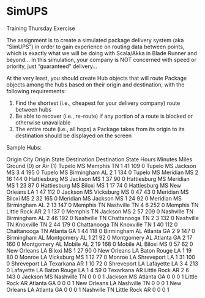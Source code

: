 # SimUPS
Training Thursday Exercise

The assignment is to create a simulated package delivery system (aka “SimUPS”) in order to gain experience on routing data between points, which is exactly what we will be doing with Scala/Akka in Blade Runner and beyond… In this simulation, your company is NOT concerned with speed or priority, just “guaranteed” delivery…

At the very least, you should create Hub objects that will route Package objects among the hubs based on their origin and destination, with the following requirements:
1.	Find the shortest (i.e., cheapest for your delivery company) route between hubs
2.	Be able to recover (i.e., re-route) if any portion of a route is blocked or otherwise unavailable
3.	The entire route (i.e., all hops) a Package takes from its origin to its destination should be displayed on the screen

Sample Hubs:

Origin City	Origin State	Destination	Destination State	Hours	Minutes	Miles	Ground (0) or Air (1)
Tupelo	MS	Memphis	TN	1	41	109	0
Tupelo	MS	Jackson	MS	3	4	195	0
Tupelo	MS	Birmingham	AL	2	1	134	0
Tupelo	MS	Meridian	MS	2	16	144	0
Hattiesburg	MS	Jackson	MS	1	37	90	0
Hattiesburg	MS	Meridian	MS	1	23	87	0
Hattiesburg	MS	Biloxi	MS	1	17	74	0
Hattiesburg	MS	New Orleans	LA	1	47	112	0
Jackson	MS	Vicksburg	MS	0	47	43	0
Meridian	MS	Biloxi	MS	2	32	165	0
Meridian	MS	Jackson	MS	1	24	92	0
Meridian	MS	Birmingham	AL	2	13	147	0
Memphis	TN	Nashville	TN	4	6	252	0
Memphis	TN	Little Rock	AR	2	1	137	0
Memphis	TN	Jackson	MS	2	57	209	0
Nashville	TN	Birmingham	AL	2	46	192	0
Nashville	TN	Chattanooga	TN	2	3	132	0
Nashville	TN	Knoxville	TN	2	44	179	0
Chattanooga	TN	Knoxville	TN	1	40	112	0
Chattanooga	TN	Atlanta	GA	1	44	118	0
Birmingham	AL	Atlanta	GA	2	9	147	0
Birmingham	AL	Montgomery	AL	1	21	92	0
Montgomery	AL	Atlanta	GA	2	17	160	0
Montgomery	AL	Mobile	AL	2	19	168	0
Mobile	AL	Biloxi	MS	0	57	62	0
New Orleans	LA	Biloxi	MS	1	27	90	0
New Orleans	LA	Baton Rouge	LA	1	19	80	0
Monroe	LA	Vicksburg	MS	1	12	77	0
Monroe	LA	Shreveport	LA	1	31	100	0
Shreveport	LA	Texarkana	AR	1	10	72	0
Shreveport	LA	Lafayette	LA	3	4	213	0
Lafayette	LA	Baton Rouge	LA	1	4	59	0
Texarkana	AR	Little Rock	AR	2	6	143	0
Jackson	MS	Nashville	TN	0	0	0	1
Jackson	MS	Atlanta	GA	0	0	0	1
Little Rock	AR	Atlanta	GA	0	0	0	1
New Orleans	LA	Nashville	TN	0	0	0	1
New Orleans	LA	Atlanta	GA	0	0	0	1
Nashville	TN	Little Rock	AR	0	0	0	1
